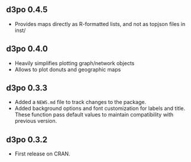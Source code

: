 ## d3po 0.4.5

- Provides maps directly as R-formatted lists, and not as topjson files in inst/

## d3po 0.4.0

- Heavily simplifies plotting graph/network objects
- Allows to plot donuts and geographic maps

## d3po 0.3.3

- Added a `NEWS.md` file to track changes to the package.
- Added background options and font customization for labels and title. These
  function pass default values to maintain compatibility with previous version.

## d3po 0.3.2

- First release on CRAN.

